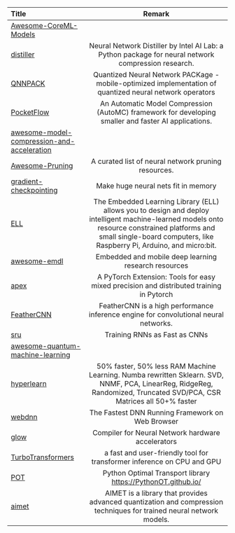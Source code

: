 | Title | Remark |
| :---- | :----: |
| [Awesome-CoreML-Models](https://github.com/likedan/Awesome-CoreML-Models)|
|[distiller](https://github.com/NervanaSystems/distiller)|Neural Network Distiller by Intel AI Lab: a Python package for neural network compression research.|
|[QNNPACK](https://github.com/pytorch/QNNPACK)|Quantized Neural Network PACKage - mobile-optimized implementation of quantized neural network operators|
|[PocketFlow](https://github.com/Tencent/PocketFlow)|An Automatic Model Compression (AutoMC) framework for developing smaller and faster AI applications. |
|[awesome-model-compression-and-acceleration](https://github.com/sun254/awesome-model-compression-and-acceleration)|
|[Awesome-Pruning](https://github.com/he-y/Awesome-Pruning)|A curated list of neural network pruning resources.|
|[gradient-checkpointing](https://github.com/cybertronai/gradient-checkpointing)|Make huge neural nets fit in memory|
|[ELL](https://github.com/Microsoft/ELL)|The Embedded Learning Library (ELL) allows you to design and deploy intelligent machine-learned models onto resource constrained platforms and small single-board computers, like Raspberry Pi, Arduino, and micro:bit. |
|[awesome-emdl](https://github.com/EMDL/awesome-emdl)|Embedded and mobile deep learning research resources|
|[apex](https://github.com/nvidia/apex)|A PyTorch Extension: Tools for easy mixed precision and distributed training in Pytorch|
|[FeatherCNN](https://github.com/Tencent/FeatherCNN)|FeatherCNN is a high performance inference engine for convolutional neural networks.|
|[sru](https://github.com/asappresearch/sru)|Training RNNs as Fast as CNNs|
|[awesome-quantum-machine-learning](https://github.com/krishnakumarsekar/awesome-quantum-machine-learning)|
|[hyperlearn](https://github.com/danielhanchen/hyperlearn)|50% faster, 50% less RAM Machine Learning. Numba rewritten Sklearn. SVD, NNMF, PCA, LinearReg, RidgeReg, Randomized, Truncated SVD/PCA, CSR Matrices all 50+% faster |
|[webdnn](https://github.com/mil-tokyo/webdnn)|The Fastest DNN Running Framework on Web Browser|
|[glow](https://github.com/pytorch/glow/)|Compiler for Neural Network hardware accelerators|
|[TurboTransformers](https://github.com/Tencent/TurboTransformers)|a fast and user-friendly tool for transformer inference on CPU and GPU|
|[POT](https://github.com/PythonOT/POT)|Python Optimal Transport library https://PythonOT.github.io/|
|[aimet](https://github.com/quic/aimet)|AIMET is a library that provides advanced quantization and compression techniques for trained neural network models.|